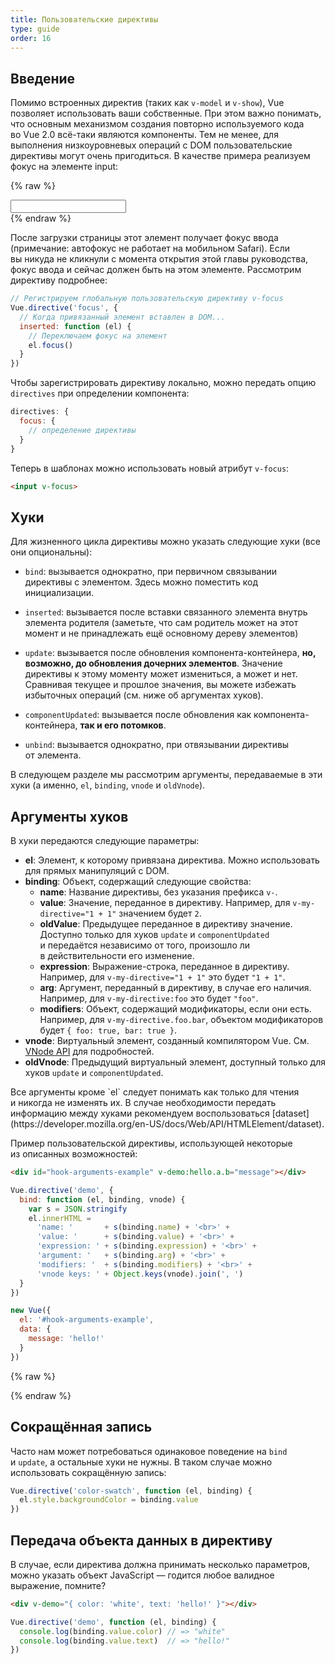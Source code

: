 ```yaml
---
title: Пользовательские директивы
type: guide
order: 16
---
```


## Введение

Помимо встроенных директив (таких как `v-model` и&nbsp;`v-show`), Vue позволяет использовать ваши собственные. При этом важно понимать, что основным механизмом создания повторно используемого кода во&nbsp;Vue&nbsp;2.0 всё-таки являются компоненты. Тем не&nbsp;менее, для выполнения низкоуровневых операций с&nbsp;DOM пользовательские директивы могут очень пригодиться. В&nbsp;качестве примера реализуем фокус на&nbsp;элементе input:

{% raw %}
<div id="simplest-directive-example" class="demo">
  <input v-focus>
</div>
<script>
Vue.directive('focus', {
  inserted: function (el) {
    el.focus()
  }
})
new Vue({
  el: '#simplest-directive-example'
})
</script>
{% endraw %}

После загрузки страницы этот элемент получает фокус ввода (примечание: автофокус не&nbsp;работает на&nbsp;мобильном Safari). Если вы&nbsp;никуда не&nbsp;кликнули с&nbsp;момента открытия этой главы руководства, фокус ввода и&nbsp;сейчас должен быть на&nbsp;этом элементе. Рассмотрим директиву подробнее:

``` js
// Регистрируем глобальную пользовательскую директиву v-focus
Vue.directive('focus', {
  // Когда привязанный элемент вставлен в DOM...
  inserted: function (el) {
    // Переключаем фокус на элемент
    el.focus()
  }
})
```

Чтобы зарегистрировать директиву локально, можно передать опцию `directives` при определении компонента:

``` js
directives: {
  focus: {
    // определение директивы
  }
}
```

Теперь в&nbsp;шаблонах можно использовать новый атрибут `v-focus`:

``` html
<input v-focus>
```

## Хуки

Для жизненного цикла директивы можно указать следующие хуки (все они опциональны):

- `bind`: вызывается однократно, при первичном связывании директивы с&nbsp;элементом. Здесь можно поместить код инициализации.

- `inserted`: вызывается после вставки связанного элемента внутрь элемента родителя (заметьте, что сам родитель может на&nbsp;этот момент и&nbsp;не&nbsp;принадлежать ещё основному дереву элементов)

- `update`: вызывается после обновления компонента-контейнера, __но, возможно, до&nbsp;обновления дочерних элементов__. Значение директивы к&nbsp;этому моменту может измениться, а&nbsp;может и&nbsp;нет. Сравнивая текущее и&nbsp;прошлое значения, вы&nbsp;можете избежать избыточных операций (см. ниже об&nbsp;аргументах хуков).

- `componentUpdated`: вызывается после обновления как компонента-контейнера, __так и&nbsp;его потомков__.

- `unbind`: вызывается однократно, при отвязывании директивы от&nbsp;элемента.

В&nbsp;следующем разделе мы&nbsp;рассмотрим аргументы, передаваемые в&nbsp;эти хуки (а&nbsp;именно, `el`, `binding`, `vnode` и `oldVnode`).

## Аргументы хуков

В&nbsp;хуки передаются следующие параметры:

- **el**: Элемент, к&nbsp;которому привязана директива. Можно использовать для прямых манипуляций с&nbsp;DOM.
- **binding**: Объект, содержащий следующие свойства:
  - **name**: Название директивы, без указания префикса `v-`.
  - **value**: Значение, переданное в директиву. Например, для `v-my-directive="1 + 1"` значением будет `2`.
  - **oldValue**: Предыдущее переданное в&nbsp;директиву значение. Доступно только для хуков `update` и `componentUpdated` и&nbsp;передаётся независимо от&nbsp;того, произошло&nbsp;ли в&nbsp;действительности его изменение.
  - **expression**: Выражение-строка, переданное в&nbsp;директиву. Например, для `v-my-directive="1 + 1"` это будет `"1 + 1"`.
  - **arg**: Аргумент, переданный в директиву, в&nbsp;случае его наличия. Например, для `v-my-directive:foo` это будет `"foo"`.
  - **modifiers**: Объект, содержащий модификаторы, если они есть. Например, для `v-my-directive.foo.bar`, объектом модификаторов будет `{ foo: true, bar: true }`.
- **vnode**: Виртуальный элемент, созданный компилятором Vue. См. [VNode API](../api/#Интерфейс-VNode) для подробностей.
- **oldVnode**: Предыдущий виртуальный элемент, доступный только для хуков `update` и&nbsp;`componentUpdated`.

<p class="tip">Все аргументы кроме `el` следует понимать как только для чтения и&nbsp;никогда не&nbsp;изменять&nbsp;их. В&nbsp;случае необходимости передать информацию между хуками рекомендуем воспользоваться [dataset](https://developer.mozilla.org/en-US/docs/Web/API/HTMLElement/dataset).</p>

Пример пользовательской директивы, использующей некоторые из&nbsp;описанных возможностей:

``` html
<div id="hook-arguments-example" v-demo:hello.a.b="message"></div>
```

``` js
Vue.directive('demo', {
  bind: function (el, binding, vnode) {
    var s = JSON.stringify
    el.innerHTML =
      'name: '       + s(binding.name) + '<br>' +
      'value: '      + s(binding.value) + '<br>' +
      'expression: ' + s(binding.expression) + '<br>' +
      'argument: '   + s(binding.arg) + '<br>' +
      'modifiers: '  + s(binding.modifiers) + '<br>' +
      'vnode keys: ' + Object.keys(vnode).join(', ')
  }
})

new Vue({
  el: '#hook-arguments-example',
  data: {
    message: 'hello!'
  }
})
```

{% raw %}
<div id="hook-arguments-example" v-demo:hello.a.b="message" class="demo"></div>
<script>
Vue.directive('demo', {
  bind: function (el, binding, vnode) {
    var s = JSON.stringify
    el.innerHTML =
      'name: '       + s(binding.name) + '<br>' +
      'value: '      + s(binding.value) + '<br>' +
      'expression: ' + s(binding.expression) + '<br>' +
      'argument: '   + s(binding.arg) + '<br>' +
      'modifiers: '  + s(binding.modifiers) + '<br>' +
      'vnode keys: ' + Object.keys(vnode).join(', ')
  }
})
new Vue({
  el: '#hook-arguments-example',
  data: {
    message: 'hello!'
  }
})
</script>
{% endraw %}

## Сокращённая запись

Часто нам может потребоваться одинаковое поведение на&nbsp;`bind` и&nbsp;`update`, а&nbsp;остальные хуки не&nbsp;нужны. В&nbsp;таком случае можно использовать сокращённую запись:

``` js
Vue.directive('color-swatch', function (el, binding) {
  el.style.backgroundColor = binding.value
})
```

## Передача объекта данных в директиву

В&nbsp;случае, если директива должна принимать несколько параметров, можно указать объект JavaScript&nbsp;&mdash; годится любое валидное выражение, помните?

``` html
<div v-demo="{ color: 'white', text: 'hello!' }"></div>
```

``` js
Vue.directive('demo', function (el, binding) {
  console.log(binding.value.color) // => "white"
  console.log(binding.value.text)  // => "hello!"
})
```
